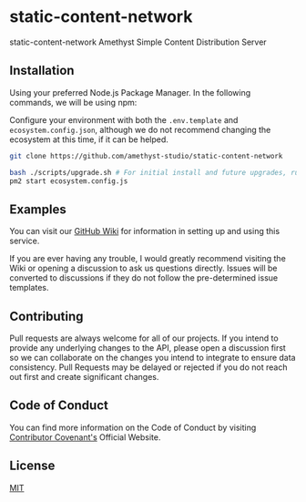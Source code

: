 # static-content-network

static-content-network Amethyst Simple Content Distribution Server

## Installation

Using your preferred Node.js Package Manager. In the following commands, we will be using npm:

Configure your environment with both the `.env.template` and `ecosystem.config.json`, although we do not recommend changing the ecosystem at this time, if it can be helped.

```bash
git clone https://github.com/amethyst-studio/static-content-network

bash ./scripts/upgrade.sh # For initial install and future upgrades, run this script.
pm2 start ecosystem.config.js
```

## Examples

You can visit our [GitHub Wiki](https://github.com/amethyst-studio/static-content-network/wiki) for information in setting up and using this service.

If you are ever having any trouble, I would greatly recommend visiting the Wiki or opening a discussion to ask us questions directly. Issues will be converted to discussions if they do not follow the pre-determined issue templates.

## Contributing

Pull requests are always welcome for all of our projects.
If you intend to provide any underlying changes to the API, please open a discussion first so we can collaborate on the changes you intend to integrate to ensure data consistency. Pull Requests may be delayed or rejected if you do not reach out first and create significant changes.

## Code of Conduct

You can find more information on the Code of Conduct by visiting [Contributor Covenant's](https://www.contributor-covenant.org/) Official Website.

## License
[MIT](https://choosealicense.com/licenses/mit/)

